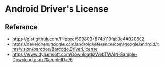# Android Driver's License

## Reference
- https://gist.github.com/filipbec/5998034874b119fab0e4#020602
- https://developers.google.com/android/reference/com/google/android/gms/vision/barcode/Barcode.DriverLicense
- https://www.dynamsoft.com/Downloads/WebTWAIN-Sample-Download.aspx?SampleID=76
